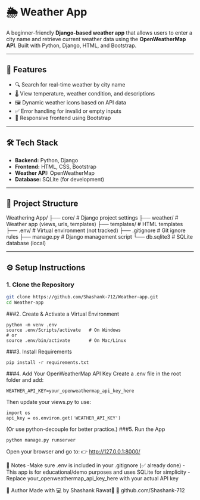 # 🌦️ Weather App

A beginner-friendly **Django-based weather app** that allows users to enter a city name and retrieve current weather data using the **OpenWeatherMap API**. Built with Python, Django, HTML, and Bootstrap.

---

## 🚀 Features

- 🔍 Search for real-time weather by city name
- 🌡️ View temperature, weather condition, and descriptions
- 🖼️ Dynamic weather icons based on API data
- ✅ Error handling for invalid or empty inputs
- 🎨 Responsive frontend using Bootstrap

---

## 🛠️ Tech Stack

- **Backend:** Python, Django
- **Frontend:** HTML, CSS, Bootstrap
- **Weather API:** OpenWeatherMap
- **Database:** SQLite (for development)

---

## 📁 Project Structure
Weathering App/
├── core/ # Django project settings
├── weather/ # Weather app (views, urls, templates)
├── templates/ # HTML templates
├── .env/ # Virtual environment (not tracked)
├── .gitignore # Git ignore rules
├── manage.py # Django management script
└── db.sqlite3 # SQLite database (local)


---

## ⚙️ Setup Instructions

### 1. Clone the Repository

```bash
git clone https://github.com/Shashank-712/Weather-app.git
cd Weather-app
```
###2. Create & Activate a Virtual Environment
```
python -m venv .env
source .env/Scripts/activate   # On Windows
# or
source .env/bin/activate       # On Mac/Linux
```
###3. Install Requirements
```
pip install -r requirements.txt
```
###4. Add Your OpenWeatherMap API Key
Create a .env file in the root folder and add:
```
WEATHER_API_KEY=your_openweathermap_api_key_here
```
Then update your views.py to use:
```
import os
api_key = os.environ.get('WEATHER_API_KEY')
```
(Or use python-decouple for better practice.)
###5. Run the App
```
python manage.py runserver
```
Open your browser and go to:
👉 http://127.0.0.1:8000/

📌 Notes
-Make sure .env is included in your .gitignore (✅ already done)
-This app is for educational/demo purposes and uses SQLite for simplicity
-Replace your_openweathermap_api_key_here with your actual API key

🙌 Author
Made with 💻 by Shashank Rawat👹
🔗 github.com/Shashank-712
